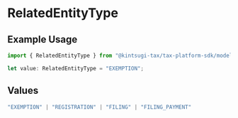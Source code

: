 # RelatedEntityType

## Example Usage

```typescript
import { RelatedEntityType } from "@kintsugi-tax/tax-platform-sdk/models";

let value: RelatedEntityType = "EXEMPTION";
```

## Values

```typescript
"EXEMPTION" | "REGISTRATION" | "FILING" | "FILING_PAYMENT"
```